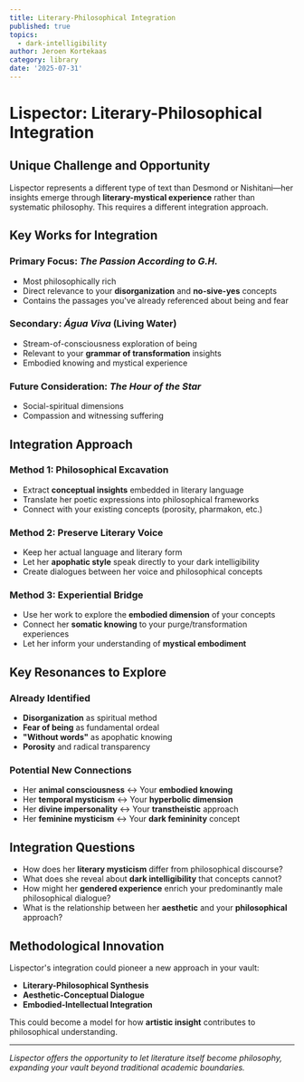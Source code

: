 ```yaml
---
title: Literary-Philosophical Integration
published: true
topics:
  - dark-intelligibility
author: Jeroen Kortekaas
category: library
date: '2025-07-31'
---
```

# Lispector: Literary-Philosophical Integration

## Unique Challenge and Opportunity

Lispector represents a different type of text than Desmond or Nishitani—her insights emerge through **literary-mystical experience** rather than systematic philosophy. This requires a different integration approach.

## Key Works for Integration

### Primary Focus: *The Passion According to G.H.*
- Most philosophically rich
- Direct relevance to your **disorganization** and **no-sive-yes** concepts
- Contains the passages you've already referenced about being and fear

### Secondary: *Água Viva* (Living Water)
- Stream-of-consciousness exploration of being
- Relevant to your **grammar of transformation** insights
- Embodied knowing and mystical experience

### Future Consideration: *The Hour of the Star*
- Social-spiritual dimensions
- Compassion and witnessing suffering

## Integration Approach

### Method 1: Philosophical Excavation
- Extract **conceptual insights** embedded in literary language
- Translate her poetic expressions into philosophical frameworks
- Connect with your existing concepts (porosity, pharmakon, etc.)

### Method 2: Preserve Literary Voice
- Keep her actual language and literary form
- Let her **apophatic style** speak directly to your dark intelligibility
- Create dialogues between her voice and philosophical concepts

### Method 3: Experiential Bridge
- Use her work to explore the **embodied dimension** of your concepts
- Connect her **somatic knowing** to your purge/transformation experiences
- Let her inform your understanding of **mystical embodiment**

## Key Resonances to Explore

### Already Identified
- **Disorganization** as spiritual method
- **Fear of being** as fundamental ordeal
- **"Without words"** as apophatic knowing
- **Porosity** and radical transparency

### Potential New Connections
- Her **animal consciousness** ↔ Your **embodied knowing**
- Her **temporal mysticism** ↔ Your **hyperbolic dimension**
- Her **divine impersonality** ↔ Your **transtheistic** approach
- Her **feminine mysticism** ↔ Your **dark femininity** concept

## Integration Questions

- How does her **literary mysticism** differ from philosophical discourse?
- What does she reveal about **dark intelligibility** that concepts cannot?
- How might her **gendered experience** enrich your predominantly male philosophical dialogue?
- What is the relationship between her **aesthetic** and your **philosophical** approach?

## Methodological Innovation

Lispector's integration could pioneer a new approach in your vault:
- **Literary-Philosophical Synthesis**
- **Aesthetic-Conceptual Dialogue** 
- **Embodied-Intellectual Integration**

This could become a model for how **artistic insight** contributes to philosophical understanding.

---

*Lispector offers the opportunity to let literature itself become philosophy, expanding your vault beyond traditional academic boundaries.*
